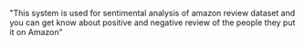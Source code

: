 "This system is used for sentimental analysis of amazon review dataset and you can get know about positive and negative review of the people they put it on Amazon" 
